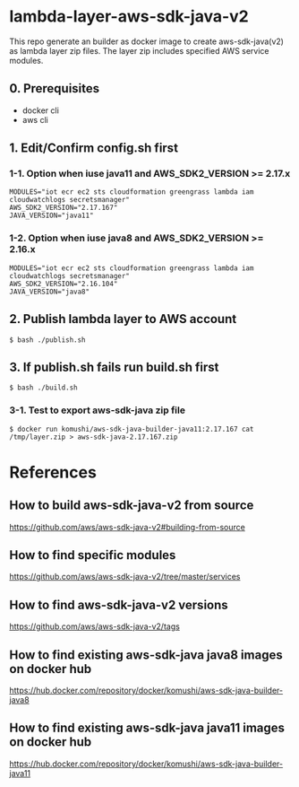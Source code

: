 # lambda-layer-aws-sdk-java-v2
This repo generate an builder as docker image to create aws-sdk-java(v2) as lambda layer zip files. The layer zip includes specified AWS service modules.

## 0. Prerequisites
* docker cli
* aws cli

## 1. Edit/Confirm config.sh first
### 1-1. Option when iuse java11 and AWS_SDK2_VERSION >= 2.17.x
```
MODULES="iot ecr ec2 sts cloudformation greengrass lambda iam cloudwatchlogs secretsmanager"
AWS_SDK2_VERSION="2.17.167"
JAVA_VERSION="java11"
```

### 1-2. Option when iuse java8 and AWS_SDK2_VERSION >= 2.16.x
```
MODULES="iot ecr ec2 sts cloudformation greengrass lambda iam cloudwatchlogs secretsmanager"
AWS_SDK2_VERSION="2.16.104"
JAVA_VERSION="java8"
```

## 2. Publish lambda layer to AWS account

```
$ bash ./publish.sh
```

## 3. If publish.sh fails run build.sh first

```
$ bash ./build.sh
```

### 3-1. Test to export aws-sdk-java zip file

```
$ docker run komushi/aws-sdk-java-builder-java11:2.17.167 cat /tmp/layer.zip > aws-sdk-java-2.17.167.zip
```

# References
## How to build aws-sdk-java-v2 from source
https://github.com/aws/aws-sdk-java-v2#building-from-source

## How to find specific modules
https://github.com/aws/aws-sdk-java-v2/tree/master/services

## How to find aws-sdk-java-v2 versions
https://github.com/aws/aws-sdk-java-v2/tags

## How to find existing aws-sdk-java java8 images on docker hub
https://hub.docker.com/repository/docker/komushi/aws-sdk-java-builder-java8

## How to find existing aws-sdk-java java11 images on docker hub
https://hub.docker.com/repository/docker/komushi/aws-sdk-java-builder-java11